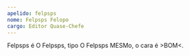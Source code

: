 ```yaml
---
apelido: felpsps
nome: Felpsps Felopo
cargo: Editor Quase-Chefe
---
```

Felpsps é O Felpsps, tipo O Felpsps MESMo, o cara é >BOM<.
